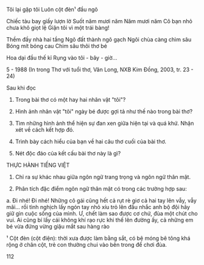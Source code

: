 Tôi lại gặp tôi
Luôn cột đèn¹ đầu ngõ

Chiếc tàu bay giấy lượn lờ
Suốt năm mươi năm
Năm mươi năm
Cô bạn nhỏ chưa khô giọt lệ
Giận tôi vì một trái bàng!

Thềm đầy nhà hai tầng
Ngõ đất thành ngõ gạch
Ngôi chùa càng chìm sâu
Bóng mít bóng cau
Chim sâu thôi thơ bé

Hoa dại đầu thế kỉ
Rụng vào tôi - bây - giờ...

5 - 1988
(In trong Thơ với tuổi thơ, Văn Long, NXB Kim Đồng, 2003, tr. 23 - 24)

Sau khi đọc

1. Trong bài thơ có một hay hai nhân vật "tôi"?

2. Hình ảnh nhân vật "tôi" ngày bé được gợi tả như thế nào trong bài thơ?

3. Tìm những hình ảnh thể hiện sự đan xen giữa hiện tại và quá khứ. Nhận xét về cách kết hợp đó.

4. Trình bày cách hiểu của bạn về hai câu thơ cuối của bài thơ.

5. Nét độc đáo của kết cấu bài thơ này là gì?

THỰC HÀNH TIẾNG VIỆT

1. Chỉ ra sự khác nhau giữa ngôn ngữ trang trọng và ngôn ngữ thân mật.

2. Phân tích đặc điểm ngôn ngữ thân mật có trong các trường hợp sau:

a. Đi nhé! Đi nhé! Những cô gái cũng hết cả rụt rè giơ cả hai tay lên vẫy, vẫy mãi... rồi tình nghịch lấy ngón tay nhỏ xíu trỏ lên đầu nhắc anh bộ đội hãy giữ gìn cuộc sống của mình. Ư, chết làm sao được cơ chứ, đùa một chút cho vui. Ai cũng bí lấy cái không khí rạo rực khi thế lên đường ấy, cả những em bé vừa đứng vừng giậu mắt sau hàng rào

¹ Cột đèn (cột điện): thời xưa được làm bằng sắt, có bệ móng bê tông khá rộng ở chân cột, trẻ con thường chui vào bên trong để chơi đùa.

112